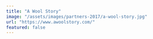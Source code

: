 ```yaml
---
title: "A Wool Story"
image: "/assets/images/partners-2017/a-wool-story.jpg"
url: "https://www.awoolstory.com/"
featured: false
---
```

